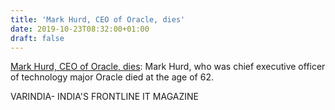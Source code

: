 ```yaml
---
title: 'Mark Hurd, CEO of Oracle, dies'
date: 2019-10-23T08:32:00+01:00
draft: false
---
```


[Mark Hurd, CEO of Oracle, dies](https://varindia.com/news/mark-hurd-ceo-of-oracle-dies#.XbAB_tbYPAA.blogger): Mark Hurd, who was chief executive officer of technology major Oracle died at the age of 62.  
  
VARINDIA- INDIA'S FRONTLINE IT MAGAZINE